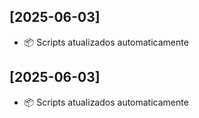 ## [2025-06-03]
- 📦 Scripts atualizados automaticamente

## [2025-06-03]
- 📦 Scripts atualizados automaticamente


